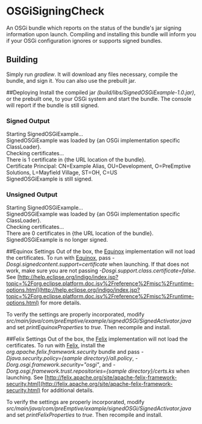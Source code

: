 # OSGiSigningCheck
An OSGi bundle which reports on the status of the bundle's jar signing information upon launch.
Compiling and installing this bundle will inform you if your OSGi configuration ignores or supports signed bundles.

## Building
Simply run _gradlew_.  It will download any files necessary, compile the bundle, and sign it.  You can also use the prebuilt jar.

##Deploying
Install the compiled jar _(build/libs/SignedOSGiExample-1.0.jar)_, or the prebuilt one, to your OSGi system and start the bundle.  The console will report if the bundle is still signed.

### Signed Output
Starting SignedOSGiExample...  
SignedOSGiExample was loaded by {an OSGi implementation specific ClassLoader}.  
Checking certificates...  
There is 1 certificate in {the URL location of the bundle}.  
Certificate Principal: CN=Example Alias, OU=Development, O=PreEmptive Solutions, L=Mayfield Village, ST=OH, C=US  
SignedOSGiExample is still signed.

### Unsigned Output
Starting SignedOSGiExample...  
SignedOSGiExample was loaded by {an OSGi implementation specific ClassLoader}.  
Checking certificates...  
There are 0 certificates in {the URL location of the bundle}.  
SignedOSGiExample is no longer signed.

##Equinox Settings
Out of the box, the [Equinox](http://eclipse.org/equinox/) implementation will not load the certificates. To run with [Equinox](http://eclipse.org/equinox/), pass _-Dosgi.signedcontent.support=certificate_ when launching.  If that does not work, make sure you are not passing _-Dosgi.support.class.certificate=false_.  See [http://help.eclipse.org/indigo/index.jsp?topic=%2Forg.eclipse.platform.doc.isv%2Freference%2Fmisc%2Fruntime-options.html](http://help.eclipse.org/indigo/index.jsp?topic=%2Forg.eclipse.platform.doc.isv%2Freference%2Fmisc%2Fruntime-options.html) for more details.

To verify the settings are properly incorporated, modify  _src/main/java/com/preEmptive/example/signedOSGi/SignedActivator.java_ and set _printEquinoxProperties_ to _true_.  Then recompile and install.

##Felix Settings
Out of the box, the [Felix](http://felix.apache.org) implementation will not load the certificates.  To run with [Felix](http://felix.apache.org), install the _org.apache.felix.framework.security_ bundle and pass _-Djava.security.policy={sample directory}/all.policy_, _-Dorg.osgi.framework.security="osgi"_, and  _-Dorg.osgi.framework.trust.repositories={sample directory}/certs.ks_ when launching.  See [http://felix.apache.org/site/apache-felix-framework-security.html](http://felix.apache.org/site/apache-felix-framework-security.html) for additional details.

To verify the settings are properly incorporated, modify  _src/main/java/com/preEmptive/example/signedOSGi/SignedActivator.java_ and set _printFelixProperties_ to _true_.  Then recompile and install.